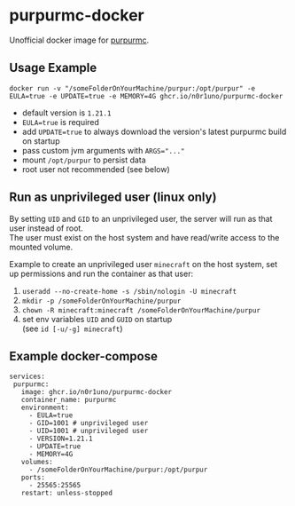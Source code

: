 # purpurmc-docker
Unofficial docker image for [purpurmc](https://purpurmc.org/).

## Usage Example
```
docker run -v "/someFolderOnYourMachine/purpur:/opt/purpur" -e EULA=true -e UPDATE=true -e MEMORY=4G ghcr.io/n0r1uno/purpurmc-docker
```
- default version is `1.21.1`
- `EULA=true` is required
- add `UPDATE=true` to always download the version's latest purpurmc build on startup
- pass custom jvm arguments with `ARGS="..."`
- mount `/opt/purpur` to persist data
- root user not recommended (see below)

## Run as unprivileged user (linux only)
By setting `UID` and `GID` to an unprivileged user, the server will run as that user instead of root. \
The user must exist on the host system and have read/write access to the mounted volume.

Example to create an unprivileged user `minecraft` on the host system, set up permissions and run the container as that user:
1. `useradd --no-create-home -s /sbin/nologin -U minecraft`
2. `mkdir -p /someFolderOnYourMachine/purpur`
3. `chown -R minecraft:minecraft /someFolderOnYourMachine/purpur`
4. set env variables `UID` and `GUID` on startup\
   (see `id [-u/-g] minecraft`)

## Example docker-compose
 ```
services:
  purpurmc:
    image: ghcr.io/n0r1uno/purpurmc-docker
    container_name: purpurmc
    environment:
      - EULA=true
      - GID=1001 # unprivileged user
      - UID=1001 # unprivileged user
      - VERSION=1.21.1
      - UPDATE=true
      - MEMORY=4G
    volumes:
      - /someFolderOnYourMachine/purpur:/opt/purpur
    ports:
      - 25565:25565
    restart: unless-stopped
```